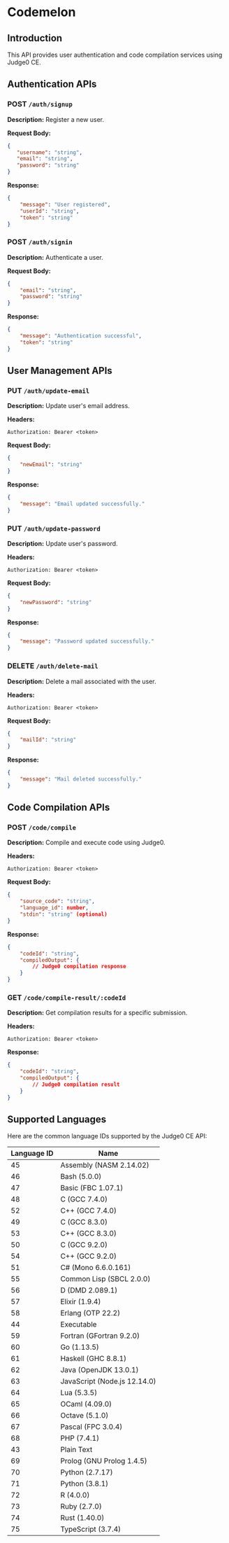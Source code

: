 # Codemelon

## Introduction
This API provides user authentication and code compilation services using Judge0 CE.

## Authentication APIs

### POST `/auth/signup`
**Description:** Register a new user.

**Request Body:**
```json
{
   "username": "string",
   "email": "string",
   "password": "string"
}
```

**Response:**
```json
{
    "message": "User registered",
    "userId": "string",
    "token": "string"
}
```

### POST `/auth/signin`
**Description:** Authenticate a user.

**Request Body:**
```json
{
    "email": "string",
    "password": "string"
}
```

**Response:**
```json
{
    "message": "Authentication successful",
    "token": "string"
}
```

## User Management APIs

### PUT `/auth/update-email`
**Description:** Update user's email address.

**Headers:**
```
Authorization: Bearer <token>
```

**Request Body:**
```json
{
    "newEmail": "string"
}
```

**Response:**
```json
{
    "message": "Email updated successfully."
}
```

### PUT `/auth/update-password`
**Description:** Update user's password.

**Headers:**
```
Authorization: Bearer <token>
```

**Request Body:**
```json
{
    "newPassword": "string"
}
```

**Response:**
```json
{
    "message": "Password updated successfully."
}
```

### DELETE `/auth/delete-mail`
**Description:** Delete a mail associated with the user.

**Headers:**
```
Authorization: Bearer <token>
```

**Request Body:**
```json
{
    "mailId": "string"
}
```

**Response:**
```json
{
    "message": "Mail deleted successfully."
}
```

## Code Compilation APIs

### POST `/code/compile`
**Description:** Compile and execute code using Judge0.

**Headers:**
```
Authorization: Bearer <token>
```

**Request Body:**
```json
{
    "source_code": "string",
    "language_id": number,
    "stdin": "string" (optional)
}
```

**Response:**
```json
{
    "codeId": "string",
    "compiledOutput": {
        // Judge0 compilation response
    }
}
```

### GET `/code/compile-result/:codeId`
**Description:** Get compilation results for a specific submission.

**Headers:**
```
Authorization: Bearer <token>
```

**Response:**
```json
{
    "codeId": "string",
    "compiledOutput": {
        // Judge0 compilation result
    }
}
```

## Supported Languages
Here are the common language IDs supported by the Judge0 CE API:

| Language ID | Name                        |
|-------------|-----------------------------|
| 45          | Assembly (NASM 2.14.02)     |
| 46          | Bash (5.0.0)                |
| 47          | Basic (FBC 1.07.1)          |
| 48          | C (GCC 7.4.0)               |
| 52          | C++ (GCC 7.4.0)             |
| 49          | C (GCC 8.3.0)               |
| 53          | C++ (GCC 8.3.0)             |
| 50          | C (GCC 9.2.0)               |
| 54          | C++ (GCC 9.2.0)             |
| 51          | C# (Mono 6.6.0.161)         |
| 55          | Common Lisp (SBCL 2.0.0)    |
| 56          | D (DMD 2.089.1)             |
| 57          | Elixir (1.9.4)              |
| 58          | Erlang (OTP 22.2)           |
| 44          | Executable                  |
| 59          | Fortran (GFortran 9.2.0)    |
| 60          | Go (1.13.5)                 |
| 61          | Haskell (GHC 8.8.1)         |
| 62          | Java (OpenJDK 13.0.1)       |
| 63          | JavaScript (Node.js 12.14.0)|
| 64          | Lua (5.3.5)                 |
| 65          | OCaml (4.09.0)              |
| 66          | Octave (5.1.0)              |
| 67          | Pascal (FPC 3.0.4)          |
| 68          | PHP (7.4.1)                 |
| 43          | Plain Text                  |
| 69          | Prolog (GNU Prolog 1.4.5)   |
| 70          | Python (2.7.17)             |
| 71          | Python (3.8.1)              |
| 72          | R (4.0.0)                   |
| 73          | Ruby (2.7.0)                |
| 74          | Rust (1.40.0)               |
| 75          | TypeScript (3.7.4)          |
